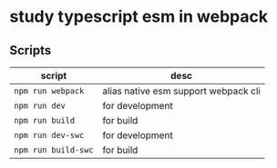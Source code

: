 
# study typescript esm in webpack


## Scripts

| script | desc |
|---|---|
| `npm run webpack ` | alias native esm support webpack cli |
| `npm run dev` | for development |
| `npm run build` | for build |
| `npm run dev-swc` | for development |
| `npm run build-swc` | for build |

